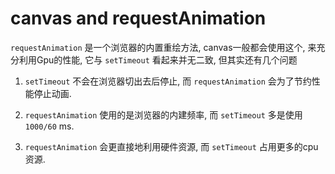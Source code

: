 # canvas and requestAnimation

`requestAnimation` 是一个浏览器的内置重绘方法, canvas一般都会使用这个, 来充分利用Gpu的性能, 它与 `setTimeout` 看起来并无二致, 但其实还有几个问题

1. `setTimeout` 不会在浏览器切出去后停止, 而 `requestAnimation` 会为了节约性能停止动画. 

2. `requestAnimation` 使用的是浏览器的内建频率, 而 `setTimeout` 多是使用 `1000/60` ms. 

3. `requestAnimation` 会更直接地利用硬件资源, 而 `setTimeout` 占用更多的cpu资源. 

